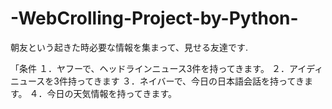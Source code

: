 # -WebCrolling-Project-by-Python-
朝友という起きた時必要な情報を集まって、見せる友達です.

「条件
１．ヤフーで、ヘッドラインニュース3件を持ってきます。
２．アイディニュースを3件持ってきます
３．ネイバーで、今日の日本語会話を持ってきます。
４．今日の天気情報を持ってきます。
